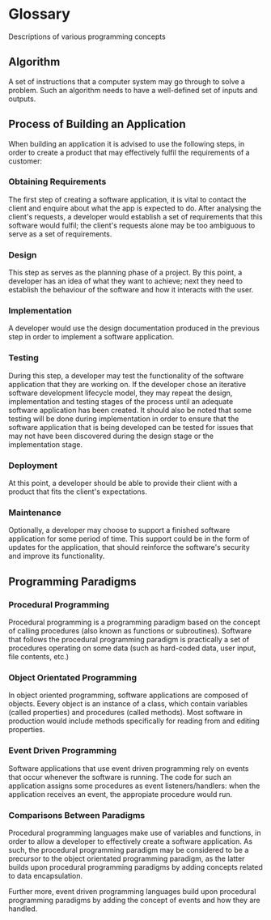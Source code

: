 # Glossary

Descriptions of various programming concepts

## Algorithm

A set of instructions that a computer system may go through to solve a problem. Such an algorithm needs to have a well-defined set of inputs and outputs. 

## Process of Building an Application

When building an application it is advised to use the following steps, in order to create a product that may effectively fulfil the requirements of a customer:

### Obtaining Requirements

The first step of creating a software application, it is vital to contact the client and enquire about what the app is expected to do. After analysing the client's requests, a developer would establish a set of requirements that this software would fulfil; the client's requests alone may be too ambiguous to serve as a set of requirements.

### Design

This step as serves as the planning phase of a project. By this point, a developer has an idea of what they want to achieve; next they need to establish the behaviour of the software and how it interacts with the user.

### Implementation

A developer would use the design documentation produced in the previous step in order to implement a software application. 

### Testing

During this step, a developer may test the functionality of the software application that they are working on. If the developer chose an iterative software development lifecycle model, they may repeat the design, implementation and testing stages of the process until an adequate software application has been created. It should also be noted that some testing will be done during implementation in order to ensure that the software application that is being developed can be tested for issues that may not have been discovered during the design stage or the implementation stage.

### Deployment

At this point, a developer should be able to provide their client with a product that fits the client's expectations.

### Maintenance

Optionally, a developer may choose to support a finished software application for some period of time. This support could be in the form of updates for the application, that should reinforce the software's security and improve its functionality. 

## Programming Paradigms

### Procedural Programming

Procedural programming is a programming paradigm based on the concept of calling procedures (also known as functions or subroutines). Software that follows the procedural programming paradigm is practically a set of procedures operating on some data (such as hard-coded data, user input, file contents, etc.) 

### Object Orientated Programming

In object oriented programming, software applications are composed of objects. Eevery object is an instance of a class, which contain variables (called properties) and procedures (called methods). Most software in production would include methods specifically for reading from and editing properties. 

### Event Driven Programming

Software applications that use event driven programming rely on events that occur whenever the software is running. The code for such an application assigns some procedures as event listeners/handlers: when the application receives an event, the appropiate procedure would run.

### Comparisons Between Paradigms

Procedural programming languages make use of variables and functions, in order to allow a developer to effectively create a software application. As such, the procedural programming paradigm may be considered to be a precursor to the object orientated programming paradigm, as the latter builds upon procedural programming paradigms by adding concepts related to data encapsulation.

Further more, event driven programming languages build upon procedural programming paradigms by adding the concept of events and how they are handled. 
